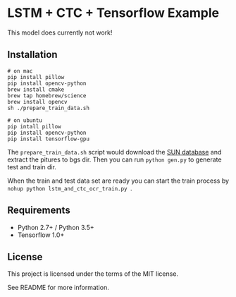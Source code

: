 # LSTM + CTC + Tensorflow Example

This model does currently not work!

## Installation
```
# on mac
pip install pillow
pip install opencv-python
brew install cmake
brew tap homebrew/science
brew install opencv
sh ./prepare_train_data.sh
```

```
# on ubuntu
pip intall pillow
pip install opencv-python
pip install tensorflow-gpu
```


The `prepare_train_data.sh` script would download the [SUN database](http://vision.princeton.edu/projects/2010/SUN/SUN397.tar.gz) and extract the pitures to bgs dir. Then you can run `python gen.py` to generate test and train dir.

When the train and test data set are ready you can start the train process by `nohup python lstm_and_ctc_ocr_train.py `.

## Requirements

- Python 2.7+ / Python 3.5+
- Tensorflow 1.0+

##
## License

This project is licensed under the terms of the MIT license.

See README for more information.
